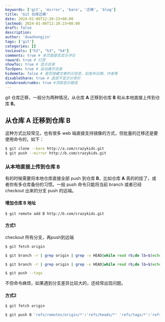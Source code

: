 ```yaml
---
keywords: ['git', 'mirror', 'bare', '迁移', 'blog']
title: 'Git 仓库迁移'
date: 2024-01-06T12:20:23+08:00
lastmod: 2024-01-06T12:20:23+08:00
draft: false
description: 
author: 'duanhongjin'
tags: ['git']
categories: []
tocLevels: ["h2", "h3", "h4"]
comments: true # 本页面是否显示评论
reward: true # 打赏
showToc: true # 显示目录
TocOpen: true # 自动展开目录
hidemeta: false # 是否隐藏文章的元信息，如发布日期、作者等
disableShare: true # 底部不显示分享栏
showbreadcrumbs: true #顶部显示路径
---
```

git 仓库迁移，一般分为两种情况，从仓库 **A** 迁移到仓库 **B** 和从本地直接上传到仓库 **B**。  

## 从仓库 **A** 迁移到仓库 **B**  
这种方式比较常见，也有很多 web 端直接支持镜像的方式，但批量的迁移还是要使用命令的，如下：

```bash
$ git clone --bare http://a.com/crazykids.git
$ git push --mirror http://b.com/crazykids.git
```

### 从本地直接上传到仓库 **B**
有的时候需要将本地仓库直接全部 push 到仓库 **B**，比如仓库 **A** 真的的挂了，或者你有多仓库备份的习惯。一般 push 命令只能将当前 branch 或者已经 checkout 出来的分支 push 的远端。

#### 增加仓库 **B** 地址

```bash
$ git remote add B http://b.com/crazykids.git
```

#### 方式1 
checkout 所有分支，再push到远端

```bash
$ git fetch origin

$ git branch -r | grep origin | grep -v HEAD|while read rb;do lb=$(echo ${rb}|cut -d/ -f 2-);git checkout -b $lb $rb;done

$ git branch -r | grep origin | grep -v HEAD|while read rb;do lb=$(echo ${rb}|cut -d/ -f 2-);git push -f B $lb;done

$ git push --tags
```

不但命令麻烦，如果遇到分支差异比较大的，还经常出现问题。

#### 方式2

```bash
$ git fetch origin

$ git push B 'refs/remotes/origin/*':'refs/heads/*' 'refs/tags/*':'refs/tags/*'
```
